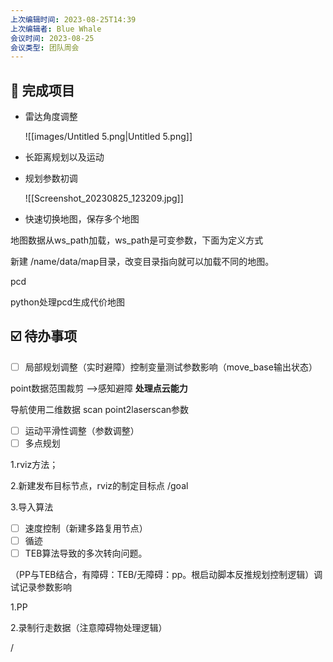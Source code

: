 ```yaml
---
上次编辑时间: 2023-08-25T14:39
上次编辑者: Blue Whale
会议时间: 2023-08-25
会议类型: 团队周会
---
```

## 📣 完成项目

- 雷达角度调整
    
    ![[images/Untitled 5.png|Untitled 5.png]]
    
- 长距离规划以及运动

  

- 规划参数初调
    
    ![[Screenshot_20230825_123209.jpg]]
    
- 快速切换地图，保存多个地图

地图数据从ws_path加载，ws_path是可变参数，下面为定义方式

<arg name="ws_path" default="/home/bestway/hunter_ws/src/sonic_slam"/>

新建 /name/data/map目录，改变目录指向就可以加载不同的地图。

pcd

python处理pcd生成代价地图

  

## ☑️ 待办事项

- [ ] 局部规划调整（实时避障）控制变量测试参数影响（move_base输出状态）

point数据范围裁剪 ——>感知避障 **处理点云能力**

导航使用二维数据 scan point2laserscan参数

- [ ] 运动平滑性调整（参数调整）
- [ ] 多点规划

1.rviz方法；

2.新建发布目标节点，rviz的制定目标点 /goal

3.导入算法

- [ ] 速度控制（新建多路复用节点）
- [ ] 循迹
- [ ] TEB算法导致的多次转向问题。

（PP与TEB结合，有障碍：TEB/无障碍：pp。根启动脚本反推规划控制逻辑）调试记录参数影响

1.PP

2.录制行走数据（注意障碍物处理逻辑）

/